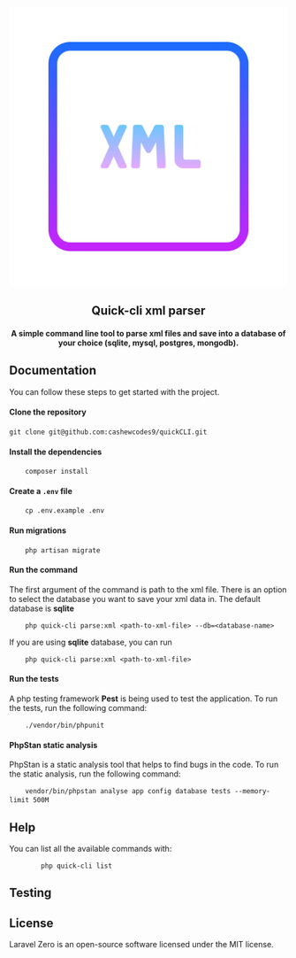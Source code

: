 
![quick-cli-xml-parser.png](quick-cli-xml-parser.png)

<h2><center> Quick-cli xml parser</center></h2>
<h4> <center> A simple command line tool to parse xml files and save into a database of your choice (sqlite, mysql, postgres, mongodb). </center></h4>

## Documentation

You can follow these steps to get started with the project.

#### Clone the repository
    
    git clone git@github.com:cashewcodes9/quickCLI.git

#### Install the dependencies

        composer install

#### Create a `.env` file

        cp .env.example .env

#### Run migrations

        php artisan migrate

#### Run the command
<p> The first argument of the command is path to the xml file. There is an option to select the database you want to save your xml data in. The default database is <b>sqlite</b> </p>

        php quick-cli parse:xml <path-to-xml-file> --db=<database-name>
<p> If you are using <b>sqlite</b> database, you can run</p>

        php quick-cli parse:xml <path-to-xml-file>

#### Run the tests
<p>A php testing framework <b>Pest</b> is being used to test the application. To run the tests, run the following command: </p>

        ./vendor/bin/phpunit

#### PhpStan static analysis
<p> PhpStan is a static analysis tool that helps to find bugs in the code. To run the static analysis, run the following command: </p>

        vendor/bin/phpstan analyse app config database tests --memory-limit 500M


## Help
<p> You can list all the available commands with: </p>
    
            php quick-cli list

## Testing



## License

Laravel Zero is an open-source software licensed under the MIT license.
